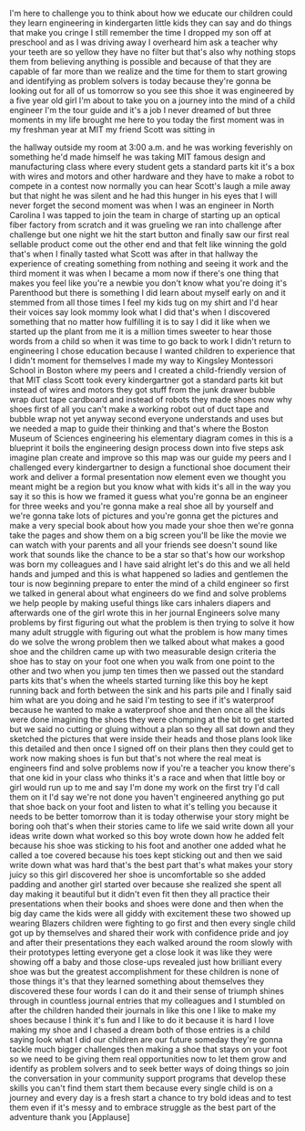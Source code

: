 
I&#39;m here to challenge you to think about
how we educate our children could they
learn engineering in kindergarten little
kids they can say and do things that
make you cringe I still remember the
time I dropped my son off at preschool
and as I was driving away I overheard
him ask a teacher why your teeth are so
yellow
they have no filter but that&#39;s also why
nothing stops them from believing
anything is possible and because of that
they are capable of far more than we
realize
and the time for them to start growing
and identifying as problem solvers is
today because they&#39;re gonna be looking
out for all of us tomorrow so you see
this shoe it was engineered by a five
year old girl I&#39;m about to take you on a
journey into the mind of a child
engineer I&#39;m the tour guide and it&#39;s a
job I never dreamed of but three moments
in my life brought me here to you today
the first moment was in my freshman year
at MIT my friend Scott was sitting in

the hallway outside my room at 3:00 a.m.
and he was working feverishly on
something he&#39;d made himself he was
taking MIT famous design and
manufacturing class where every student
gets a standard parts kit it&#39;s a box
with wires and motors and other hardware
and they have to make a robot to compete
in a contest now normally you can hear
Scott&#39;s laugh a mile away but that night
he was silent and he had this hunger in
his eyes that I will never forget the
second moment was when I was an engineer
in North Carolina I was tapped to join
the team in charge of starting up an
optical fiber factory from
scratch and it was grueling we ran into
challenge after challenge but one night
we hit the start button and finally saw
our first real sellable product come out
the other end and that felt like winning
the gold that&#39;s when I finally tasted
what Scott was after in that hallway the
experience of creating something from
nothing and seeing it work and the third
moment it was when I became a mom now if
there&#39;s one thing that makes you feel
like you&#39;re a newbie you don&#39;t know what
you&#39;re doing it&#39;s Parenthood but there
is something I did learn about myself
early on and it stemmed from all those
times I feel my kids tug on my shirt and
I&#39;d hear their voices say look mommy
look what I did that&#39;s when I discovered
something that no matter how fulfilling
it is to say I did it like when we
started up the plant from me it is a
million times sweeter to hear those
words from a child so when it was time
to go back to work
I didn&#39;t return to engineering I chose
education because I wanted children to
experience that I didn&#39;t moment for
themselves I made my way to Kingsley
Montessori School in Boston where my
peers and I created a child-friendly
version of that MIT class Scott took
every kindergartner got a standard parts
kit but instead of wires and motors they
got stuff from the junk drawer bubble
wrap duct tape cardboard and instead of
robots they made shoes now why shoes
first of all you can&#39;t make a working
robot out of duct tape and bubble wrap
not yet anyway second everyone
understands and uses
but we needed a map to guide their
thinking and that&#39;s where the Boston
Museum of Sciences engineering his
elementary diagram comes in this is a
blueprint it boils the engineering
design process down into five steps ask
imagine plan create and improve so this
map was our guide my peers and I
challenged every kindergartner to design
a functional shoe document their work
and deliver a formal presentation now
element even we thought you meant might
be a region but you know what with kids
it&#39;s all in the way you say it so this
is how we framed it guess what you&#39;re
gonna be an engineer for three weeks
and you&#39;re gonna make a real shoe all by
yourself and we&#39;re gonna take lots of
pictures and you&#39;re gonna get the
pictures and make a very special book
about how you made your shoe then we&#39;re
gonna take the pages and show them on a
big screen you&#39;ll be like the movie we
can watch with your parents and all your
friends see doesn&#39;t sound like work that
sounds like the chance to be a star so
that&#39;s how our workshop was born my
colleagues and I have said alright let&#39;s
do this and we all held hands and jumped
and this is what happened so ladies and
gentlemen the tour is now beginning
prepare to enter the mind of a child
engineer so first we talked in general
about what engineers do we find and
solve problems we help people by making
useful things like cars inhalers diapers
and afterwards one of the girl wrote
this in her journal Engineers solve many
problems by first figuring out what the
problem is then trying to solve it
how many adult struggle with figuring
out what the problem is
how many times do we solve the wrong
problem then we talked about what makes
a good shoe and the children came up
with two measurable design criteria the
shoe has to stay on your foot one when
you walk from one point to the other and
two when you jump ten times then we
passed out the standard parts kits
that&#39;s when the wheels started turning
like this boy he kept running back and
forth between the sink and his parts
pile and I finally said him what are you
doing and he said I&#39;m testing to see if
it&#39;s waterproof because he wanted to
make a waterproof shoe and then once all
the kids were done imagining the shoes
they were chomping at the bit to get
started but we said no cutting or gluing
without a plan so they all sat down and
they sketched the pictures that were
inside their heads and those plans look
like this
detailed and then once I signed off on
their plans then they could get to work
now making shoes is fun but that&#39;s not
where the real meat is engineers find
and solve problems now if you&#39;re a
teacher you know there&#39;s that one kid in
your class who thinks it&#39;s a race and
when that little boy or girl would run
up to me and say I&#39;m done my work on the
first try I&#39;d call them on it
I&#39;d say we&#39;re not done
you haven&#39;t engineered anything go put
that shoe back on your foot and listen
to what it&#39;s telling you because it
needs to be better tomorrow than it is
today
otherwise your story might be boring
ooh that&#39;s when their stories came to
life we said write down all your ideas
write down what worked so this boy wrote
down how he added felt because his shoe
was sticking to his foot and another one
added what he called a toe covered
because his toes kept sticking out and
then we said write down what was hard
that&#39;s the best part that&#39;s what makes
your story juicy so this girl discovered
her shoe is uncomfortable so she added
padding and another girl started over
because she realized she spent all day
making it beautiful but it didn&#39;t even
fit then they all practice their
presentations when their books and shoes
were done and then when the big day came
the kids were all giddy with excitement
these two showed up wearing Blazers
children were fighting to go first and
then every single child got up by
themselves and shared their work with
confidence pride
and joy and after their presentations
they each walked around the room slowly
with their prototypes letting everyone
get a close look it was like they were
showing off a baby
and those close-ups revealed just how
brilliant every shoe was but the
greatest accomplishment for these
children is none of those things it&#39;s
that they learned something about
themselves they discovered these four
words I can do it and their sense of
triumph shines through in countless
journal entries that my colleagues and I
stumbled on after the children handed
their journals in like this one I like
to make my shoes because I think it&#39;s
fun and I like to do it because it is
hard
I love making my shoe and I chased a
dream both of those entries is a child
saying look what I did our children are
our future someday they&#39;re gonna tackle
much bigger challenges then making a
shoe that stays on your foot so we need
to be giving them real opportunities now
to let them grow and identify as problem
solvers and to seek better ways of doing
things so join the conversation in your
community support programs that develop
these skills you can&#39;t find them start
them because every single child is on a
journey and every day is a fresh start a
chance to try bold ideas and to test
them even if it&#39;s
messy and to embrace struggle as the
best part of the adventure thank you
[Applause]
